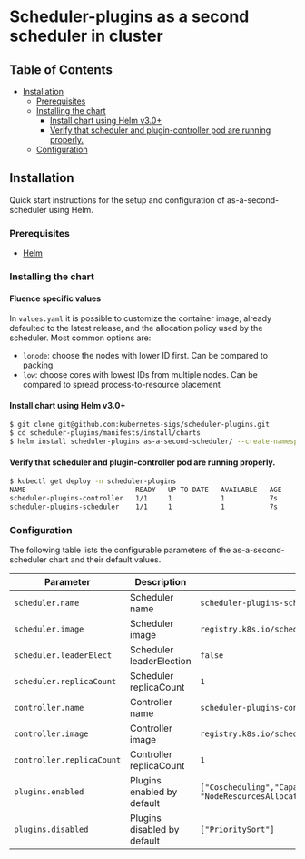 # Scheduler-plugins as a second scheduler in cluster

## Table of Contents

<!-- toc -->
- [Installation](#installation)
  - [Prerequisites](#prerequisites)
  - [Installing the chart](#installing-the-chart)
    - [Install chart using Helm v3.0+](#install-chart-using-helm-v30)
    - [Verify that scheduler and plugin-controller pod are running properly.](#verify-that-scheduler-and-plugin-controller-pod-are-running-properly)
  - [Configuration](#configuration)
<!-- /toc -->

## Installation

Quick start instructions for the setup and configuration of as-a-second-scheduler using Helm.

### Prerequisites

- [Helm](https://helm.sh/docs/intro/quickstart/#install-helm)

### Installing the chart

#### Fluence specific values

In `values.yaml` it is possible to customize the container image, already defaulted to the latest release, and the allocation policy
used by the scheduler.
Most common options are:

- `lonode`: choose the nodes with lower ID first. Can be compared to packing
- `low`: choose cores with lowest IDs from multiple nodes. Can be compared to spread process-to-resource placement


#### Install chart using Helm v3.0+

```bash
$ git clone git@github.com:kubernetes-sigs/scheduler-plugins.git
$ cd scheduler-plugins/manifests/install/charts
$ helm install scheduler-plugins as-a-second-scheduler/ --create-namespace --namespace scheduler-plugins
```

#### Verify that scheduler and plugin-controller pod are running properly.

```bash
$ kubectl get deploy -n scheduler-plugins
NAME                           READY   UP-TO-DATE   AVAILABLE   AGE
scheduler-plugins-controller   1/1     1            1           7s
scheduler-plugins-scheduler    1/1     1            1           7s
```

### Configuration

The following table lists the configurable parameters of the as-a-second-scheduler chart and their default values.

| Parameter                 | Description                 | Default                                                                                         |
|---------------------------|-----------------------------|-------------------------------------------------------------------------------------------------|
| `scheduler.name`          | Scheduler name              | `scheduler-plugins-scheduler`                                                                   |
| `scheduler.image`         | Scheduler image             | `registry.k8s.io/scheduler-plugins/kube-scheduler:v0.27.8`                                      |
| `scheduler.leaderElect`   | Scheduler leaderElection    | `false`                                                                                         |
| `scheduler.replicaCount`  | Scheduler replicaCount      | `1`                                                                                             |
| `controller.name`         | Controller name             | `scheduler-plugins-controller`                                                                  |
| `controller.image`        | Controller image            | `registry.k8s.io/scheduler-plugins/controller:v0.27.8`                                          |
| `controller.replicaCount` | Controller replicaCount     | `1`                                                                                             |
| `plugins.enabled`         | Plugins enabled by default  | `["Coscheduling","CapacityScheduling","NodeResourceTopologyMatch", "NodeResourcesAllocatable"]` |
| `plugins.disabled`        | Plugins disabled by default | `["PrioritySort"]`                                                                              |
